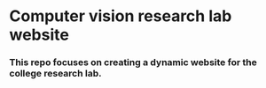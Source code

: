# Computer vision research lab website 

### This repo focuses on creating a dynamic website for the college research lab.
